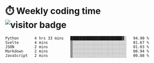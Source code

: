 
# :stopwatch: Weekly coding time  ![visitor badge](https://visitor-badge.glitch.me/badge?page_id=cozgerest) 
<!--START_SECTION:waka-->
```text
Python       4 hrs 33 mins   ███████████████████████▓░   94.90 % 
Svelte       4 mins          ▒░░░░░░░░░░░░░░░░░░░░░░░░   01.67 % 
JSON         2 mins          ▒░░░░░░░░░░░░░░░░░░░░░░░░   01.03 % 
Markdown     2 mins          ▒░░░░░░░░░░░░░░░░░░░░░░░░   00.94 % 
JavaScript   2 mins          ▒░░░░░░░░░░░░░░░░░░░░░░░░   00.88 % 
```
<!--END_SECTION:waka-->


<!-- <p> <img src="https://github-readme-stats.vercel.app/api?username=cozgerest&show_icons=true&hide_border=false" />  </p> -->

